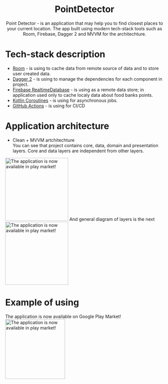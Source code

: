 <h1 align="center">PointDetector</h1>
<p align="center">Point Detector - is an application that may help you to find closest places to your current location. The app built using modern tech-stack tools such as Room, Firebase, Dagger 2 and MVVM for the architechture.</p>

# Tech-stack description
* [Room](https://developer.android.com/jetpack/androidx/releases/room) - is using to cache data from remote source of data and to store user created data.
* [Dagger 2](https://developer.android.com/training/dependency-injection/hilt-android) - is using to manage the dependencies for each component in project.
* [Firebase RealtimeDatabase](https://firebase.google.com/docs/database) - is using as a remote data store; in application used only to cache localy data about food banks points.
* [Kotlin Coroutines](https://developer.android.com/kotlin/coroutines) - is using for asynchronous jobs.
* [GitHub Actions](https://github.com/features/actions) - is using for CI/CD

# Application architecture
* Clean + MVVM artchitechture </br>
You can see that project contains core, data, domain and presentation layers. Core and data layers are independent from other layers. </br>
<img alt="The application is now available in play market!" width="200px" src="https://user-images.githubusercontent.com/44873047/209905238-b4dcc3be-84c5-4f2e-8d18-97fe94fcfa46.png"/>
And general diagram of layers is the next </br>
<img alt="The application is now available in play market!" width="200px" src="https://user-images.githubusercontent.com/44873047/209905834-538bf8e3-931d-469d-8a3a-69d2071275f0.jpg"/>

# Example of using



The application is now available on Google Play Market! <br>
[<img alt="The application is now available in play market!" width="190px" src="https://github.com/mhemmings/play-store-button/blob/master/play-store-button.svg" />](https://play.google.com/store/apps/details?id=com.yuriisurzhykov.pointdetector)
